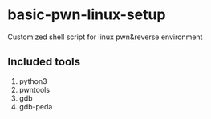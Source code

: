 # basic-pwn-linux-setup
Customized shell script for linux pwn&amp;reverse environment

## Included tools
1. python3
2. pwntools
3. gdb
4. gdb-peda
